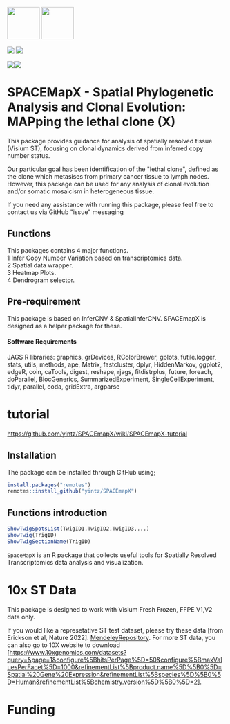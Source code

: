 <img src="https://www.nds.ox.ac.uk/images/logos/secondary-logo" height="75" /> <img src="https://www.nds.ox.ac.uk/images/logos/primary-logo" height="75"/> 

<a href="https://twitter.com/intent/follow?screen_name=Wien_Yin">
<img src="https://img.shields.io/twitter/follow/Wien_Yin?style=social&logo=X",alt="follow on Twitter"></a>
<a href="https://twitter.com/intent/follow?screen_name=OxPCaBiol">
<img src="https://img.shields.io/twitter/follow/OxPCaBiol?style=social&logo=X",alt="follow on Twitter"></a>

[![](https://img.shields.io/badge/SPACEmapX-version0.99-blue.svg)](https://github.com/yintz/SPACEmapX/releases)[![](https://img.shields.io/github/last-commit/yintz/SPACEmapX.svg)](https://github.com/yintz/SPACEmapX/commits/main)


# SPACEMapX - Spatial Phylogenetic Analysis and Clonal Evolution: MAPping the lethal clone (X)
This package provides guidance for analysis of spatially resolved tissue (Visium ST), focusing on clonal dynamics derived from inferred copy number status.

Our particular goal has been identification of the "lethal clone", defined as the clone which metasises from primary cancer tissue to lymph nodes. However, this package can be used for any analysis of clonal evolution and/or somatic mosaicism in heterogeneous tissue.  

If you need any assistance with running this package, please feel free to contact us via GitHub "issue" messaging

## Functions

This packages contains 4 major functions.  
1 Infer Copy Number Variation based on transcriptomics data.  
2 Spatial data wrapper.  
3 Heatmap Plots.  
4 Dendrogram selector.  


## Pre-requirement
This package is based on InferCNV & SpatialInferCNV. SPACEmapX is designed as a helper package for these.


#### Software Requirements
JAGS
R libraries: 
graphics, grDevices, RColorBrewer, gplots, futile.logger, stats, utils, methods, ape, Matrix, fastcluster, dplyr, HiddenMarkov, ggplot2, edgeR, coin, caTools, digest, reshape, rjags, fitdistrplus, future, foreach, doParallel, BiocGenerics, SummarizedExperiment, SingleCellExperiment, tidyr, parallel, coda, gridExtra, argparse


# tutorial 
https://github.com/yintz/SPACEmapX/wiki/SPACEmapX-tutorial


## Installation
The package can be installed through GitHub using;
``` r
install.packages("remotes")
remotes::install_github("yintz/SPACEmapX")
```

## Functions introduction 
``` r
ShowTwigSpotsList(TwigID1,TwigID2,TwigID3,...)
ShowTwig(TrigID)
ShowTwigSectionName(TrigID)
```



`SpaceMapX` is an R package that collects useful tools for Spatially Resolved Transcriptomics data analysis and visualization.


# 10x ST Data

This package is designed to work with Visium Fresh Frozen, FFPE V1,V2 data only.

If you would like a represetative ST test dataset, please try these data [from Erickson et al, Nature 2022]. 
[MendeleyRepository](https://data.mendeley.com/v1/datasets/svw96g68dv/draft?a=3f263217-2bd3-4a3c-8125-8c517c3a9e29).
For more ST data, you can also go to 10X website to download [https://www.10xgenomics.com/datasets?query=&page=1&configure%5BhitsPerPage%5D=50&configure%5BmaxValuesPerFacet%5D=1000&refinementList%5Bproduct.name%5D%5B0%5D=Spatial%20Gene%20Expression&refinementList%5Bspecies%5D%5B0%5D=Human&refinementList%5Bchemistry.version%5D%5B0%5D=2].


# Funding 
